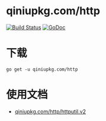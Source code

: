 qiniupkg.com/http
===============

[![Build Status](https://travis-ci.org/qiniu/http.svg?branch=develop)](https://travis-ci.org/qiniu/http) [![GoDoc](https://godoc.org/qiniupkg.com/http?status.svg)](https://godoc.org/qiniupkg.com/http)

# 下载

```
go get -u qiniupkg.com/http
```

# 使用文档

* [qiniupkg.com/http/httputil.v2](http://godoc.org/qiniupkg.com/http/httputil.v2)

